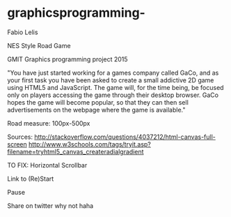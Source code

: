 # graphicsprogramming-

Fabio Lelis

NES Style Road Game

GMIT Graphics programming project 2015

"You have just started working for a games company called GaCo, and as your first task you have been asked to create a small addictive 2D game using HTML5 and JavaScript. The game will, for the time being, be focused only on players accessing the game through their desktop browser. GaCo hopes the game will become popular, so that they can then sell advertisements on the webpage where the game is available."


Road measure: 100px-500px

Sources:
http://stackoverflow.com/questions/4037212/html-canvas-full-screen
http://www.w3schools.com/tags/tryit.asp?filename=tryhtml5_canvas_createradialgradient

TO FIX:
Horizontal Scrollbar

Link to (Re)Start

Pause

Share on twitter why not haha



